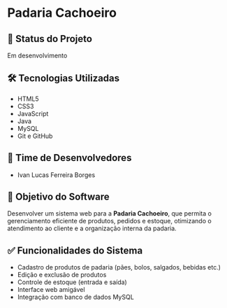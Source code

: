 # Padaria Cachoeiro

## 📌 Status do Projeto
Em desenvolvimento

## 🛠️ Tecnologias Utilizadas
- HTML5
- CSS3
- JavaScript
- Java
- MySQL
- Git e GitHub

## 👥 Time de Desenvolvedores
- Ivan Lucas Ferreira Borges

## 🎯 Objetivo do Software
Desenvolver um sistema web para a **Padaria Cachoeiro**, que permita o gerenciamento eficiente de produtos, pedidos e estoque, otimizando o atendimento ao cliente e a organização interna da padaria.

## ✅ Funcionalidades do Sistema
- Cadastro de produtos de padaria (pães, bolos, salgados, bebidas etc.)
- Edição e exclusão de produtos
- Controle de estoque (entrada e saída)
- Interface web amigável
- Integração com banco de dados MySQL
